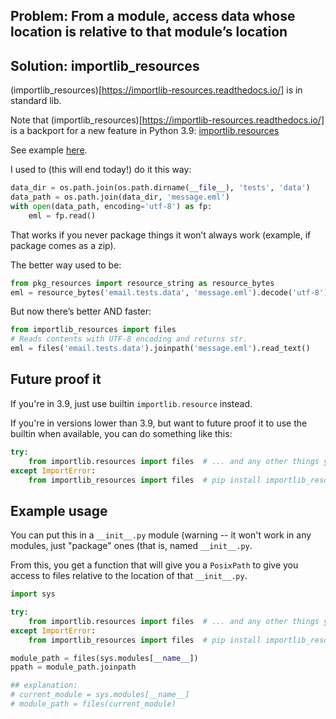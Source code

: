 ## Problem: From a module, access data whose location is relative to that module’s location

## Solution: importlib_resources

(importlib_resources)[https://importlib-resources.readthedocs.io/] is in standard lib.

Note that (importlib_resources)[https://importlib-resources.readthedocs.io/]
is a backport for a new feature in Python 3.9: 
[importlib.resources](https://docs.python.org/3/library/importlib.html#module-importlib.resources)
   
See example [here](https://importlib-resources.readthedocs.io/en/latest/using.html#example).

I used to (this will end today!) do it this way:

```python
data_dir = os.path.join(os.path.dirname(__file__), 'tests', 'data')
data_path = os.path.join(data_dir, 'message.eml')
with open(data_path, encoding='utf-8') as fp:
    eml = fp.read()
```

That works if you never package things it won’t always work (example, if package comes as a zip).

The better way used to be:

```python
from pkg_resources import resource_string as resource_bytes
eml = resource_bytes('email.tests.data', 'message.eml').decode('utf-8')
```

But now there’s better AND faster:

```python
from importlib_resources import files
# Reads contents with UTF-8 encoding and returns str.
eml = files('email.tests.data').joinpath('message.eml').read_text()
```

## Future proof it

If you're in 3.9, just use builtin `importlib.resource` instead.

If you're in versions lower than 3.9, but want to future proof it to use the builtin when available, 
you can do something like this:
```python
try:
    from importlib.resources import files  # ... and any other things you want to get
except ImportError:
    from importlib_resources import files  # pip install importlib_resources
```


## Example usage

You can put this in a `__init__.py` module (warning -- it won't work in any modules, just "package" ones (that is, named `__init__.py`. 

From this, you get a function that will give you a `PosixPath` to give you access to files relative to the location of that `__init__.py`. 

```python
import sys

try:
    from importlib.resources import files  # ... and any other things you want to get
except ImportError:
    from importlib_resources import files  # pip install importlib_resources

module_path = files(sys.modules[__name__])
ppath = module_path.joinpath

## explanation:
# current_module = sys.modules[__name__]
# module_path = files(current_module)

```

